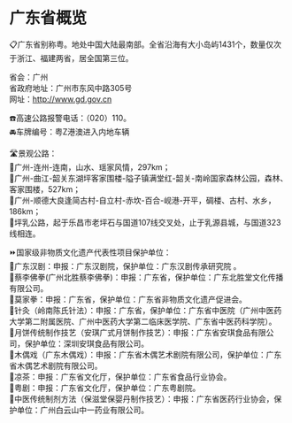 # 广东省概览  
📋广东省别称粤。地处中国大陆最南部。全省沿海有大小岛屿1431个，数量仅次于浙江、福建两省，居全国第三位。  

省会：广州  
省政府地址：广州市东风中路305号  
网址：http://www.gd.gov.cn  
  
☎️高速公路报警电话：（020）110。  
🚘车牌编号：粤Z港澳进入内地车辆  

🛣️景观公路：  
🔸广州-连州-连南，山水、瑶家风情，297km；  
🔸广州-曲江-韶关东湖坪客家围楼-隘子镇满堂红-韶关-南岭国家森林公园，森林、客家围楼，527km；  
🔸广州-顺德大良逢简古村-自立村-赤坎-百合-岘港-开平，碉楼、古村、水乡，186km；  
🔸坪乳公路，起于乐昌市老坪石与国道107线交叉处，止于乳源县城，与国道323线相连。    
  
⏩国家级非物质文化遗产代表性项目保护单位：  
🔸广东汉剧：申报：广东汉剧院，保护单位：广东汉剧传承研究院 。  
🔸蔡李佛拳(广州北胜蔡李佛拳)：申报：广东省，保护单位：广东北胜堂文化传播有限公司。  
🔸莫家拳：申报：广东省，保护单位：广东省非物质文化遗产促进会。  
🔸针灸（岭南陈氏针法）：申报：广东省，保护单位：广东省中医院（广州中医药大学第二附属医院、广州中医药大学第二临床医学院、广东省中医药科学院）。  
🔸月饼传统制作技艺（安琪广式月饼制作技艺）：申报：广东省安琪食品有限公司，保护单位：深圳安琪食品有限公司。   
🔸木偶戏（广东木偶戏）：申报：广东省木偶艺术剧院有限公司，保护单位：广东省木偶艺术剧院有限公司。  
🔸凉茶：申报：广东省文化厅，保护单位：广东省食品行业协会。  
🔸粤剧：申报：广东省文化厅，保护单位：广东粤剧院。    
🔸中医传统制剂方法（保滋堂保婴丹制作技艺）：申报：广东省医药行业协会，保护单位：广州白云山中一药业有限公司。  